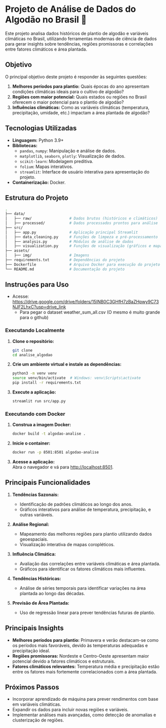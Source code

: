 # Projeto de Análise de Dados do Algodão no Brasil 🌾

Este projeto analisa dados históricos de plantio de algodão e variáveis climáticas no Brasil, utilizando ferramentas modernas de ciência de dados para gerar insights sobre tendências, regiões promissoras e correlações entre fatores climáticos e área plantada.

## **Objetivo**

O principal objetivo deste projeto é responder às seguintes questões:

1. **Melhores períodos para plantio:** Quais épocas do ano apresentam condições climáticas ideais para o cultivo de algodão?
2. **Regiões com maior potencial:** Quais estados ou regiões no Brasil oferecem o maior potencial para o plantio de algodão?
3. **Influências climáticas:** Como as variáveis climáticas (temperatura, precipitação, umidade, etc.) impactam a área plantada de algodão?

## **Tecnologias Utilizadas**

- **Linguagem:** Python 3.9+
- **Bibliotecas:**
  - `pandas`, `numpy`: Manipulação e análise de dados.
  - `matplotlib`, `seaborn`, `plotly`: Visualização de dados.
  - `scikit-learn`: Modelagem preditiva.
  - `folium`: Mapas interativos.
  - `streamlit`: Interface de usuário interativa para apresentação do projeto.
- **Containerização:** Docker.

## **Estrutura do Projeto**

``` bash
.
├── data/
│   ├── raw/                 # Dados brutos (históricos e climáticos)
│   ├── processed/           # Dados processados prontos para análise
├── src/
│   ├── app.py               # Aplicação principal Streamlit
│   ├── data_cleaning.py     # Funções de limpeza e pré-processamento
│   ├── analysis.py          # Módulos de análise de dados
│   ├── visualization.py     # Funções de visualização (gráficos e mapas)
├── assets/
│   ├── img/                 # Imagens
├── requirements.txt         # Dependências do projeto
├── Dockerfile               # Arquivo Docker para execução do projeto
└── README.md                # Documentação do projeto
```

## **Instruções para Uso**

- Acesse: https://drive.google.com/drive/folders/15INB0C3GHfH7zBaZHpwy9C73NJF2LhxC?usp=drive_link
  - Para pegar o dataset weather_sum_all.csv (O mesmo é muito grande para o github)

### **Executando Localmente**

1. **Clone o repositório:**

   ```bash
   git clone
   cd analise_algodao
   ```

2. **Crie um ambiente virtual e instale as dependências:**

   ```bash
   python3 -m venv venv
   source venv/bin/activate  # Windows: venv\Scripts\activate
   pip install -r requirements.txt
   ```

3. **Execute a aplicação:**

   ```bash
   streamlit run src/app.py
   ```

### **Executando com Docker**

1. **Construa a imagem Docker:**

   ```bash
   docker build -t algodao-analise .
   ```

2. **Inicie o container:**

   ```bash
   docker run -p 8501:8501 algodao-analise
   ```

3. **Acesse a aplicação:**  
   Abra o navegador e vá para [http://localhost:8501](http://localhost:8501).

## **Principais Funcionalidades**

1. **Tendências Sazonais:**
   - Identificação de padrões climáticos ao longo dos anos.
   - Gráficos interativos para análise de temperatura, precipitação, e outras variáveis.

2. **Análise Regional:**
   - Mapeamento das melhores regiões para plantio utilizando dados geoespaciais.
   - Visualização interativa de mapas coropléticos.

3. **Influência Climática:**
   - Avaliação das correlações entre variáveis climáticas e área plantada.
   - Gráficos para identificar os fatores climáticos mais influentes.

4. **Tendências Históricas:**
   - Análise de séries temporais para identificar variações na área plantada ao longo das décadas.

5. **Previsão de Área Plantada:**
   - Uso de regressão linear para prever tendências futuras de plantio.

## **Principais Insights**

- **Melhores períodos para plantio:** Primavera e verão destacam-se como os períodos mais favoráveis, devido às temperaturas adequadas e precipitação ideal.
- **Regiões promissoras:** Nordeste e Centro-Oeste apresentam maior potencial devido a fatores climáticos e estruturais.
- **Fatores climáticos relevantes:** Temperatura média e precipitação estão entre os fatores mais fortemente correlacionados com a área plantada.

## **Próximos Passos**

- Incorporar aprendizado de máquina para prever rendimentos com base em variáveis climáticas.
- Expandir os dados para incluir novas regiões e variáveis.
- Implementar análises mais avançadas, como detecção de anomalias e clusterização de regiões.

